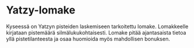 # Yatzy-lomake

Kyseessä on Yatzyn pisteiden laskemiseen tarkoitettu lomake.
Lomakkeelle kirjataan pistemäärä silmälukukohtaisesti. Lomake pitää ajantasaista tietoa yllä pistetilanteesta ja osaa huomioida myös mahdollisen bonuksen.
